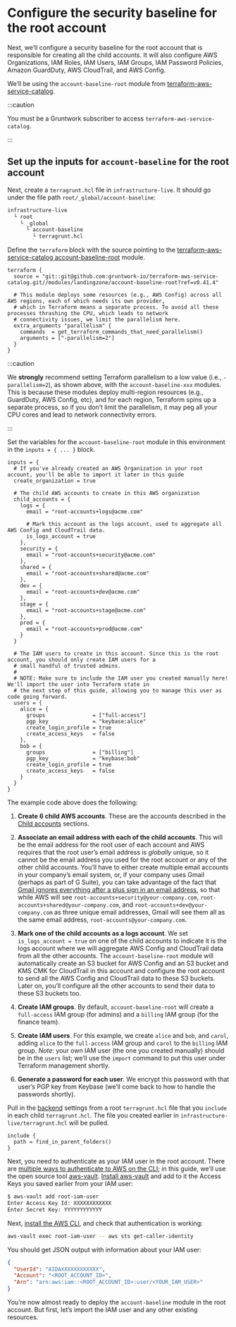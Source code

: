 # Configure the security baseline for the root account

Next, we’ll configure a security baseline for the root account that is responsible for creating all the child accounts.
It will also configure AWS Organizations, IAM Roles, IAM Users, IAM Groups, IAM Password Policies, Amazon GuardDuty,
AWS CloudTrail, and AWS Config.

We’ll be using the `account-baseline-root` module from [terraform-aws-service-catalog](https://github.com/gruntwork-io/terraform-aws-service-catalog).

:::caution

You must be a <span className="js-subscribe-cta">Gruntwork subscriber</span> to access `terraform-aws-service-catalog`.

:::

## Set up the inputs for `account-baseline` for the root account

Next, create a `terragrunt.hcl` file in `infrastructure-live`. It should go under the file path `root/_global/account-baseline`:

```bash
infrastructure-live
  └ root
    └ _global
      └ account-baseline
        └ terragrunt.hcl
```

Define the `terraform` block with the source pointing to the [terraform-aws-service-catalog account-baseline-root](https://github.com/gruntwork-io/terraform-aws-service-catalog) module.

```hcl title=infrastructure-live/root/_global/account-baseline/terragrunt.hcl
terraform {
  source = "git::git@github.com:gruntwork-io/terraform-aws-service-catalog.git//modules/landingzone/account-baseline-root?ref=v0.41.4"

  # This module deploys some resources (e.g., AWS Config) across all AWS regions, each of which needs its own provider,
  # which in Terraform means a separate process. To avoid all these processes thrashing the CPU, which leads to network
  # connectivity issues, we limit the parallelism here.
  extra_arguments "parallelism" {
    commands  = get_terraform_commands_that_need_parallelism()
    arguments = ["-parallelism=2"]
  }
}
```

:::caution

We **strongly** recommend setting Terraform parallelism to a low value (i.e., `-parallelism=2`), as shown above, with the `account-baseline-xxx` modules. This is because these modules deploy multi-region resources (e.g., GuardDuty, AWS Config, etc), and for each region, Terraform spins up a separate process, so if you don’t limit the parallelism, it may peg all your CPU cores and lead to network connectivity errors.

:::

Set the variables for the `account-baseline-root` module in this environment in the `inputs = { ... }` block.

```hcl title=infrastructure-live/root/_global/account-baseline/terragrunt.hcl
inputs = {
  # If you've already created an AWS Organization in your root account, you'll be able to import it later in this guide
  create_organization = true

  # The child AWS accounts to create in this AWS organization
  child_accounts = {
    logs = {
      email = "root-accounts+logs@acme.com"

      # Mark this account as the logs account, used to aggregate all AWS Config and CloudTrail data.
      is_logs_account = true
    },
    security = {
      email = "root-accounts+security@acme.com"
    },
    shared = {
      email = "root-accounts+shared@acme.com"
    },
    dev = {
      email = "root-accounts+dev@acme.com"
    },
    stage = {
      email = "root-accounts+stage@acme.com"
    },
    prod = {
      email = "root-accounts+prod@acme.com"
    }
  }

  # The IAM users to create in this account. Since this is the root account, you should only create IAM users for a
  # small handful of trusted admins.
  #
  # NOTE: Make sure to include the IAM user you created manually here! We'll import the user into Terraform state in
  # the next step of this guide, allowing you to manage this user as code going forward.
  users = {
    alice = {
      groups               = ["full-access"]
      pgp_key              = "keybase:alice"
      create_login_profile = true
      create_access_keys   = false
    },
    bob = {
      groups               = ["billing"]
      pgp_key              = "keybase:bob"
      create_login_profile = true
      create_access_keys   = false
    }
  }
}
```

The example code above does the following:

1. **Create 6 child AWS accounts**. These are the accounts described in the [Child accounts](../production-grade-design/child-accounts.md) sections.

2. **Associate an email address with each of the child accounts**. This will be the email address for the root user of
   each account and AWS requires that the root user’s email address is _globally_ unique, so it cannot be the email
   address you used for the root account or any of the other child accounts. You’ll have to either create multiple email
   accounts in your company’s email system, or, if your company uses Gmail (perhaps as part of G Suite), you can take
   advantage of the fact that [Gmail
   ignores everything after a plus sign in an email address](https://gmail.googleblog.com/2008/03/2-hidden-ways-to-get-more-from-your.html), so that while AWS will see
   `root-accounts+security@your-company.com`, `root-accounts+shared@your-company.com`, and
   `root-accounts+dev@your-company.com` as three unique email addresses, Gmail will see them all as the same email
   address, `root-accounts@your-company.com`.

3. **Mark one of the child accounts as a logs account**. We set `is_logs_account = true` on one of the child accounts
   to indicate it is the logs account where we will aggregate AWS Config and CloudTrail data from all the other accounts.
   The `account-baseline-root` module will automatically create an S3 bucket for AWS Config and an S3 bucket and KMS CMK
   for CloudTrail in this account and configure the root account to send all the AWS Config and CloudTrail data to these
   S3 buckets. Later on, you’ll configure all the other accounts to send their data to these S3 buckets too.

4. **Create IAM groups**. By default, `account-baseline-root` will create a `full-access` IAM group (for admins) and a
   `billing` IAM group (for the finance team).

5. **Create IAM users**. For this example, we create `alice` and `bob`, and `carol`, adding `alice` to the `full-access`
   IAM group and `carol` to the `billing` IAM group. _Note_: your own IAM user (the one you created manually) should be
   in the `users` list; we’ll use the `import` command to put this user under Terraform management shortly.

6. **Generate a password for each user**. We encrypt this password with that user’s PGP key from Keybase (we’ll come
   back to how to handle the passwords shortly).

Pull in the [backend](https://www.terraform.io/docs/backends/) settings from a root `terragrunt.hcl` file that you
`include` in each child `terragrunt.hcl`. The file you created earlier in `infrastructure-live/terragrunt.hcl` will be pulled.

```hcl title=infrastructure-live/root/_global/account-baseline/terragrunt.hcl
include {
  path = find_in_parent_folders()
}
```

Next, you need to authenticate as your IAM user in the root account. There are
[multiple ways to authenticate to AWS on the CLI](https://blog.gruntwork.io/a-comprehensive-guide-to-authenticating-to-aws-on-the-command-line-63656a686799);
in this guide, we’ll use the open source tool [aws-vault](https://github.com/99designs/aws-vault).
[Install aws-vault](https://github.com/99designs/aws-vault#installing) and add to it the Access Keys you saved earlier
from your IAM user:

```bash
$ aws-vault add root-iam-user
Enter Access Key Id: XXXXXXXXXXXX
Enter Secret Key: YYYYYYYYYYYY
```

Next, [install the AWS CLI](https://docs.aws.amazon.com/cli/latest/userguide/cli-chap-install.html), and check that
authentication is working:

```bash
aws-vault exec root-iam-user -- aws sts get-caller-identity
```

You should get JSON output with information about your IAM user:

```json
{
  "UserId": "AIDAXXXXXXXXXXXX",
  "Account": "<ROOT_ACCOUNT_ID>",
  "Arn": "arn:aws:iam::<ROOT_ACCOUNT_ID>:user/<YOUR_IAM_USER>"
}
```

You’re now almost ready to deploy the `account-baseline` module in the root account. But first, let’s import the IAM user
and any other existing resources.


<!-- ##DOCS-SOURCER-START
{"sourcePlugin":"local-copier","hash":"30683ab11accc62e34aedda01ae175a3"}
##DOCS-SOURCER-END -->
